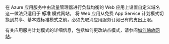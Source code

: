 在 Azure 应用服务中由流量管理器进行负载均衡的 Web 应用上设置自定义域名这一做法只适用于 **标准** 模式网站。 将 Web 应用从免费 App Service 计划模式切换到共享、基本或标准模式之前，必须先取消应用服务订阅已有的支出上限。 

有关应用服务计划模式的详细信息，包括如何更改站点模式，请参阅[如何缩放网站](../articles/app-service-web/web-sites-scale.md)。
